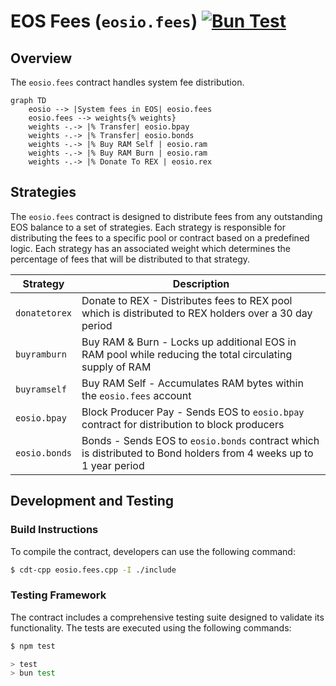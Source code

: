# EOS Fees (`eosio.fees`) [![Bun Test](https://github.com/eosnetworkfoundation/eosio.fees/actions/workflows/test.yml/badge.svg)](https://github.com/eosnetworkfoundation/eosio.fees/actions/workflows/test.yml)

## Overview

The `eosio.fees` contract handles system fee distribution.

```mermaid
graph TD
    eosio --> |System fees in EOS| eosio.fees
    eosio.fees --> weights{% weights}
    weights -.-> |% Transfer| eosio.bpay
    weights -.-> |% Transfer| eosio.bonds
    weights -.-> |% Buy RAM Self | eosio.ram
    weights -.-> |% Buy RAM Burn | eosio.ram
    weights -.-> |% Donate To REX | eosio.rex
```


## Strategies

The `eosio.fees` contract is designed to distribute fees from any outstanding EOS balance to a set of strategies. Each strategy is responsible for distributing the fees to a specific pool or contract based on a predefined logic. Each strategy has an associated weight which determines the percentage of fees that will be distributed to that strategy.

| Strategy      | Description |
| ------------- | ----------- |
| `donatetorex` | Donate to REX - Distributes fees to REX pool which is distributed to REX holders over a 30 day period |
| `buyramburn`  | Buy RAM & Burn - Locks up additional EOS in RAM pool while reducing the total circulating supply of RAM
| `buyramself`  | Buy RAM Self - Accumulates RAM bytes within the `eosio.fees` account
| `eosio.bpay`  | Block Producer Pay - Sends EOS to `eosio.bpay` contract for distribution to block producers
| `eosio.bonds` | Bonds - Sends EOS to `eosio.bonds` contract which is distributed to Bond holders from 4 weeks up to 1 year period

## Development and Testing

### Build Instructions

To compile the contract, developers can use the following command:

```sh
$ cdt-cpp eosio.fees.cpp -I ./include
```

### Testing Framework

The contract includes a comprehensive testing suite designed to validate its functionality. The tests are executed using the following commands:

```sh
$ npm test

> test
> bun test
```